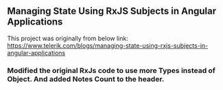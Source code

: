 ## Managing State Using RxJS Subjects in Angular Applications

This project was originally from below link:
https://www.telerik.com/blogs/managing-state-using-rxjs-subjects-in-angular-applications


### Modified the original RxJs code to use more Types instead of Object. And added Notes Count to the header. 

